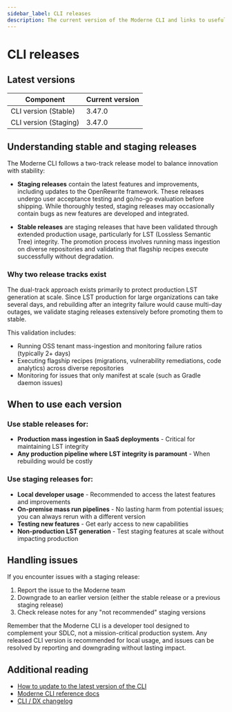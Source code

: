 ```yaml
---
sidebar_label: CLI releases
description: The current version of the Moderne CLI and links to useful CLI documentation.
---
```


# CLI releases

## Latest versions

| Component             | Current version |
| --------------------- | --------------- |
| CLI version (Stable)  | 3.47.0          |
| CLI version (Staging) | 3.47.0          |

## Understanding stable and staging releases

The Moderne CLI follows a two-track release model to balance innovation with stability:

* **Staging releases** contain the latest features and improvements, including updates to the OpenRewrite framework. These releases undergo user acceptance testing and go/no-go evaluation before shipping. While thoroughly tested, staging releases may occasionally contain bugs as new features are developed and integrated.

* **Stable releases** are staging releases that have been validated through extended production usage, particularly for LST (Lossless Semantic Tree) integrity. The promotion process involves running mass ingestion on diverse repositories and validating that flagship recipes execute successfully without degradation.

### Why two release tracks exist

The dual-track approach exists primarily to protect production LST generation at scale. Since LST production for large organizations can take several days, and rebuilding after an integrity failure would cause multi-day outages, we validate staging releases extensively before promoting them to stable. 

This validation includes:

* Running OSS tenant mass-ingestion and monitoring failure ratios (typically 2+ days)
* Executing flagship recipes (migrations, vulnerability remediations, code analytics) across diverse repositories
* Monitoring for issues that only manifest at scale (such as Gradle daemon issues)

## When to use each version

### Use stable releases for:

* **Production mass ingestion in SaaS deployments** - Critical for maintaining LST integrity
* **Any production pipeline where LST integrity is paramount** - When rebuilding would be costly

### Use staging releases for:

* **Local developer usage** - Recommended to access the latest features and improvements
* **On-premise mass run pipelines** - No lasting harm from potential issues; you can always rerun with a different version
* **Testing new features** - Get early access to new capabilities
* **Non-production LST generation** - Test staging features at scale without impacting production

## Handling issues

If you encounter issues with a staging release:

1. Report the issue to the Moderne team
2. Downgrade to an earlier version (either the stable release or a previous staging release)
3. Check release notes for any "not recommended" staging versions

Remember that the Moderne CLI is a developer tool designed to complement your SDLC, not a mission-critical production system. Any released CLI version is recommended for local usage, and issues can be resolved by reporting and downgrading without lasting impact.

## Additional reading

* [How to update to the latest version of the CLI](../user-documentation/moderne-cli/how-to-guides/cli-upgrade.md)
* [Moderne CLI reference docs](../user-documentation/moderne-cli/cli-reference.md)
* [CLI / DX changelog](./cli-dx.md)
